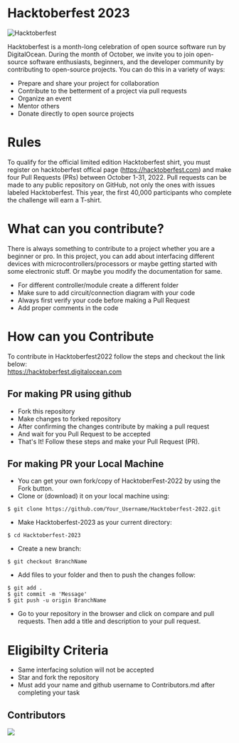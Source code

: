# Hacktoberfest 2023

![Hacktoberfest](hacktoberfest.png)

Hacktoberfest is a month-long celebration of open source software run by DigitalOcean. During the month of October, we invite you to join open-source software enthusiasts, beginners, and the developer community by contributing to open-source projects. You can do this in a variety of ways:

- Prepare and share your project for collaboration
- Contribute to the betterment of a project via pull requests
- Organize an event
- Mentor others
- Donate directly to open source projects
# Rules
To qualify for the official limited edition Hacktoberfest shirt, you must register on hacktoberfest offical page (https://hacktoberfest.com) and make four Pull Requests (PRs) between October 1-31, 2022. Pull requests can be made to any public repository on GitHub, not only the ones with issues labeled Hacktoberfest. This year, the first 40,000 participants who complete the challenge will earn a T-shirt.
# What can you contribute?
There is always something to contribute to a project whether you are a beginner or pro. In this project, you can add about interfacing different devices with microcontrollers/processors or maybe getting started with some electronic stuff. Or maybe you modify the documentation for same.

- For different controller/module create a different folder 
- Make sure to add circuit/connection diagram with your code
- Always first verify your code before making a Pull Request
- Add proper comments in the code
# How can you Contribute
To contribute in Hacktoberfest2022 follow the steps and checkout the link below:\
https://hacktoberfest.digitalocean.com 
## For making PR using github
- Fork this repository
- Make changes to forked repository 
- After confirming the changes contribute by making a pull request
- And wait for you Pull Request to be accepted
- That's It! Follow these steps and make your Pull Request (PR).
## For making PR your Local Machine
- You can get your own fork/copy of HacktoberFest-2022 by using the Fork button.
- Clone or (download) it on your local machine using:
```
$ git clone https://github.com/Your_Username/Hacktoberfest-2022.git 
```
- Make Hacktoberfest-2023 as your current directory:
 ```
 $ cd Hacktoberfest-2023
 ```
- Create a new branch:
 ```
 $ git checkout BranchName
 ```
- Add files to your folder and then to push the changes follow:
```
$ git add .
$ git commit -m 'Message'
$ git push -u origin BranchName
```
- Go to your repository in the browser and click on compare and pull requests. Then add a title and description to your pull request.
# Eligibilty Criteria
- Same interfacing solution will not be accepted
- Star and fork the repository
- Must add your name and github username to Contributors.md after completing your task
## Contributors
<a href="https://github.com/electrongonewild/Hacktoberfest-2022/graphs/contributors">
  <img src="https://contributors-img.web.app/image?repo=electrongonewild/Hacktoberfest-2022"/>
</a>
